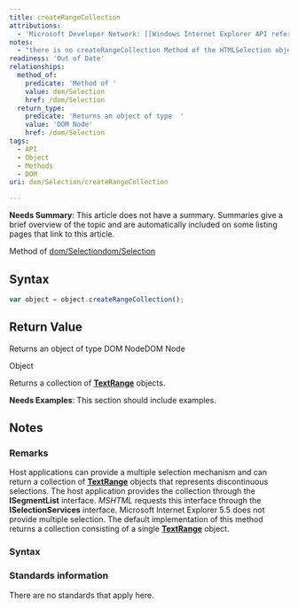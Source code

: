 ```yaml
---
title: createRangeCollection
attributions:
  - 'Microsoft Developer Network: [[Windows Internet Explorer API reference](http://msdn.microsoft.com/en-us/library/ie/hh828809%28v=vs.85%29.aspx) Article]'
notes:
  - "there is no createRangeCollection Method of the HTMLSelection object.\nPlease delete."
readiness: 'Out of Date'
relationships:
  method_of:
    predicate: 'Method of '
    value: dom/Selection
    href: /dom/Selection
  return_type:
    predicate: 'Returns an object of type  '
    value: 'DOM Node'
    href: /dom/Selection
tags:
  - API
  - Object
  - Methods
  - DOM
uri: dom/Selection/createRangeCollection

---
```

**Needs Summary**: This article does not have a summary. Summaries give a brief overview of the topic and are automatically included on some listing pages that link to this article.

Method of [dom/Selection](/dom/Selection)[dom/Selection](/dom/Selection)

## <span>Syntax</span>

``` js
var object = object.createRangeCollection();
```

## <span>Return Value</span>

Returns an object of type DOM NodeDOM Node

Object

Returns a collection of [**TextRange**](/dom/TextRange) objects.

**Needs Examples**: This section should include examples.

## <span>Notes</span>

### <span>Remarks</span>

Host applications can provide a multiple selection mechanism and can return a collection of [**TextRange**](/dom/TextRange) objects that represents discontinuous selections. The host application provides the collection through the **ISegmentList** interface. *MSHTML* requests this interface through the **ISelectionServices** interface. Microsoft Internet Explorer 5.5 does not provide multiple selection. The default implementation of this method returns a collection consisting of a single [**TextRange**](/dom/TextRange) object.

### <span>Syntax</span>

### <span>Standards information</span>

There are no standards that apply here.